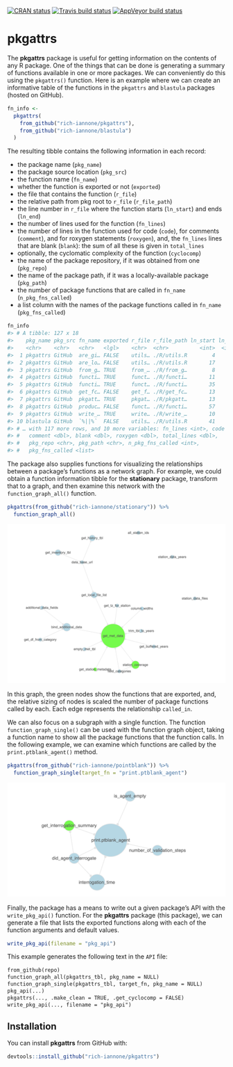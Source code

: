 
<!-- README.md is generated from README.Rmd. Please edit that file -->

[![CRAN
status](https://www.r-pkg.org/badges/version/pkgattrs)](https://cran.r-project.org/package=pkgattrs)
[![Travis build
status](https://travis-ci.org/rich-iannone/pkgattrs.svg?branch=master)](https://travis-ci.org/rich-iannone/pkgattrs)
[![AppVeyor build
status](https://ci.appveyor.com/api/projects/status/github/rich-iannone/pkgattrs?branch=master&svg=true)](https://ci.appveyor.com/project/rich-iannone/pkgattrs)

# pkgattrs

The **pkgattrs** package is useful for getting information on the
contents of any R package. One of the things that can be done is
generating a summary of functions available in one or more packages. We
can conveniently do this using the `pkgattrs()` function. Here is an
example where we can create an informative table of the functions in the
`pkgattrs` and `blastula` packages (hosted on GitHub).

``` r
fn_info <-
  pkgattrs(
    from_github("rich-iannone/pkgattrs"),
    from_github("rich-iannone/blastula")
  )
```

The resulting tibble contains the following information in each record:

  - the package name (`pkg_name`)
  - the package source location (`pkg_src`)
  - the function name (`fn_name`)
  - whether the function is exported or not (`exported`)
  - the file that contains the function (`r_file`)
  - the relative path from pkg root to `r_file` (`r_file_path`)
  - the line number in `r_file` where the function starts (`ln_start`)
    and ends (`ln_end`)
  - the number of lines used for the function (`fn_lines`)
  - the number of lines in the function used for code (`code`), for
    comments (`comment`), and for roxygen statements (`roxygen`), and,
    the `fn_lines` lines that are blank (`blank`): the sum of all these
    is given in `total_lines`
  - optionally, the cyclomatic complexity of the function (`cyclocomp`)
  - the name of the package repository, if it was obtained from one
    (`pkg_repo`)
  - the name of the package path, if it was a locally-available package
    (`pkg_path`)
  - the number of package functions that are called in `fn_name`
    (`n_pkg_fns_called`)
  - a list column with the names of the package functions called in
    `fn_name` (`pkg_fns_called`)

<!-- end list -->

``` r
fn_info
#> # A tibble: 127 x 18
#>    pkg_name pkg_src fn_name exported r_file r_file_path ln_start ln_end
#>    <chr>    <chr>   <chr>   <lgl>    <chr>  <chr>          <int>  <int>
#>  1 pkgattrs GitHub  are_gi… FALSE    utils… ./R/utils.R        4     12
#>  2 pkgattrs GitHub  are_lo… FALSE    utils… ./R/utils.R       17     24
#>  3 pkgattrs GitHub  from_g… TRUE     from_… ./R/from_g…        8     16
#>  4 pkgattrs GitHub  functi… TRUE     funct… ./R/functi…       11     21
#>  5 pkgattrs GitHub  functi… TRUE     funct… ./R/functi…       35     54
#>  6 pkgattrs GitHub  get_fc… FALSE    get_f… ./R/get_fc…       13    139
#>  7 pkgattrs GitHub  pkgatt… TRUE     pkgat… ./R/pkgatt…       13    363
#>  8 pkgattrs GitHub  produc… FALSE    funct… ./R/functi…       57    103
#>  9 pkgattrs GitHub  write_… TRUE     write… ./R/write_…       10    101
#> 10 blastula GitHub  `%||%`  FALSE    utils… ./R/utils.R       41     43
#> # … with 117 more rows, and 10 more variables: fn_lines <int>, code <dbl>,
#> #   comment <dbl>, blank <dbl>, roxygen <dbl>, total_lines <dbl>,
#> #   pkg_repo <chr>, pkg_path <chr>, n_pkg_fns_called <int>,
#> #   pkg_fns_called <list>
```

The package also supplies functions for visualizing the relationships
between a package’s functions as a network graph. For example, we could
obtain a function information tibble for the **stationary** package,
transform that to a graph, and then examine this network with the
`function_graph_all()` function.

``` r
pkgattrs(from_github("rich-iannone/stationary")) %>%
  function_graph_all()
```

<img src="man/figures/stationary_graph_all.png">

In this graph, the green nodes show the functions that are exported,
and, the relative sizing of nodes is scaled the number of package
functions called by each. Each edge represents the relationship
`called_in`.

We can also focus on a subgraph with a single function. The function
`function_graph_single()` can be used with the function graph object,
taking a function name to show all the package functions that the
function calls. In the following example, we can examine which functions
are called by the `print.ptblank_agent()` method.

``` r
pkgattrs(from_github("rich-iannone/pointblank")) %>%
  function_graph_single(target_fn = "print.ptblank_agent")
```

<img src="man/figures/pointblank_graph_single.png">

Finally, the package has a means to write out a given package’s API with
the `write_pkg_api()` function. For the **pkgattrs** package (this
package), we can generate a file that lists the exported functions along
with each of the function arguments and default values.

``` r
write_pkg_api(filename = "pkg_api")
```

This example generates the following text in the `API` file:

    from_github(repo)
    function_graph_all(pkgattrs_tbl, pkg_name = NULL)
    function_graph_single(pkgattrs_tbl, target_fn, pkg_name = NULL)
    pkg_api(...)
    pkgattrs(..., .make_clean = TRUE, .get_cyclocomp = FALSE)
    write_pkg_api(..., filename = "pkg_api")

## Installation

You can install **pkgattrs** from GitHub with:

``` r
devtools::install_github("rich-iannone/pkgattrs")
```
